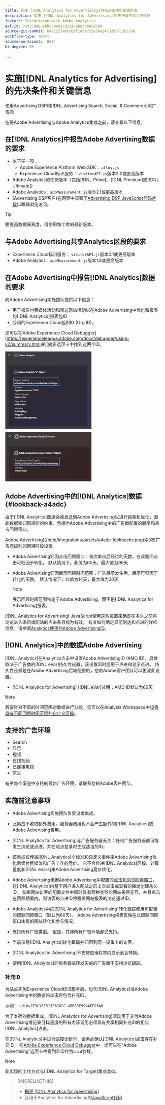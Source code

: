 ```yaml
---
title: 实施 [!DNL Analytics for Advertising]的先决条件和关键信息
description: 实施 [!DNL Analytics for Advertising]的先决条件和关键信息
feature: Integration with Adobe Analytics
exl-id: 7c477900-ebb0-4c0e-811a-ab8bc6069599
source-git-commit: 8481227a8ccb1f1e6e715e34e14732967110c168
workflow-type: tm+mt
source-wordcount: '802'
ht-degree: 0%

---
```


# 实施[!DNL Analytics for Advertising]的先决条件和关键信息

使用Advertising DSP和&#x200B;[!DNL Advertising Search, Social, & Commerce]*的*&#x200B;广告商

在将Adobe Advertising与Adobe Analytics集成之前，请查看以下信息。

## 在[!DNL Analytics]中报告Adobe Advertising数据的要求

* 以下任一项：
   * Adobe Experience Platform Web SDK： `alloy.js`
   * Experience Cloud标识服务： `visitorAPI.js`版本2.0或更高版本
* Adobe Analytics的任何版本（包括[!DNL Prime]、[!DNL Premium]或[!DNL Ultimate]）
* Adobe Analytics：`appMeasurement.js`版本2.1或更高版本
* (Advertising DSP客户)在网页中部署了[Advertising DSP JavaScript代码片段](javascript.md)以跟踪浏览访问。

>[!TIP]
>
>要提高数据保真度，请使用每个库的最新版本。

## 与Adobe Advertising共享Analytics区段的要求

* Experience Cloud标识服务： `visitorAPI.js`版本2.1或更高版本
* Adobe Analytics：`appMeasurement.js`版本1.8或更高版本

## 在Adobe Advertising中报告[!DNL Analytics]数据的要求

向Adobe Advertising实施团队提供以下信息：

* 用于报告付费媒体活动和馈送网站活动以在Adobe Advertising中优化和报表的[!DNL Analytics]报表包ID
* 公司的Experience Cloud组织ID (Org ID)。

您可以在Adobe Experience Cloud Debugger](https://experienceleague.adobe.com/docs/debugger/using-v2/summary.html)的[摘要选项卡中找到这两个ID。

![Experience Cloud Debugger摘要屏幕](/help/integrations/assets/a4adc-debugger-summary.png)

## Adobe Advertising中的[!DNL Analytics]数据 {#lookback-a4adc}

由于[!DNL Analytics]数据会被发送到Adobe Advertising以进行报表和优化，因此数据受归因规则的约束，包括为Adobe Advertising中的广告商配置的展示和点击回顾窗口。

Adobe Advertising](/help/integrations/assets/a4adc-lookbacks.png)中的![广告商级别的回溯时段设置

* Adobe Advertising归因点击回顾窗口：首次单击后经过的天数，在此期间点击可归因于转化。 默认情况下，此值为60天，最大值为90天
* Adobe Advertising归因展示回顾时间范围：广告展示发生后，展示可归因于转化的天数。 默认情况下，此值为14天，最大值为30天

  >[!NOTE]
  >
  > 展示回顾时间范围特定于Adobe Advertising，而不是[!DNL Analytics for Advertising]报表。

[!DNL Analytics for Advertising] JavaScript使用这些设置来确定在多久之前将浏览进入条目或网站的点进条目视为有效。 有关如何确定显示到达和点进的详细信息，请参阅[Analytics使用的Adobe AdvertisingID](ids.md)。

## [!DNL Analytics]中的数据Adobe Advertising

[!DNL Analytics]在Analytics点击中设置Adobe AdvertisingID (AMO ID)，具体取决于广告商的[!DNL eVar]持久性设置，该设置同时适用于点进和显示点进。 持久性设置是在Adobe Advertising后端配置的，您的Adobe客户团队可以更改此设置。

* [!DNL Analytics for Advertising] [!DNL eVar]过期：AMO ID默认为60天

>[!NOTE]
>
>若要针对不同的时间范围对数据进行分段，您可以在Analysis Workspace中[设置具有不同回顾时间范围的自定义区段](https://experienceleague.adobe.com/docs/analytics/components/segmentation/segmentation-workflow/seg-build.html)。

## 支持的广告环境

* Search
* 显示
* 视频
* 在线视频
* 已连接电视
* 原生

有关每个渠道中支持的最新广告环境，请联系您的Adobe客户团队。

## 实施前注意事项

* Adobe Advertising实施团队负责设置集成。

* 此集成不收取额外费用，服务器调用也不会产生额外的[!DNL Analytics]或Adobe Advertising费用。

* [!DNL Analytics for Advertising]与广告服务器无关：任何广告服务器都可能发生浏览或点进，并在站点登录时生成适当的ID。

* 该集成仅传递[!DNL Analytics]个标准和自定义事件来Adobe Advertising优化后续付费媒体和广告工作的竞价。 它不会传递[!DNL Analytics]区段、计算量度和[!DNL eVars]来Adobe Advertising竞价优化。

* Adobe Advertising根据Adobe Advertising中配置的[点击和浏览回看窗口](#lookback-a4adc)，在[!DNL Analytics]内基于用户进入网站之前上次点击或查看的播发创建永久ID。 如果网站访客的配置文件中同时具有两种类型的网站条目交互，并且点击在回顾期间内，则访客的点进ID将覆盖网站报表的浏览通过ID。

* Adobe Analytics中的[!DNL Analytics for Advertising]转化跟踪使用可配置的跟踪回顾窗口（默认为60天）。 Adobe Advertising报表反映在此跟踪回顾窗口末尾的网站转化和参与情况。

* 支持所有广告类型。 但是，并非所有广告环境都受支持。

* 当前仅将[!DNL Analytics]转化跟踪并归因到同一设备上的访客。

* [!DNL Analytics for Advertising]不支持应用程序内显示到达转换。

* 使用[!DNL Analytics]的服务器端转发实施的广告商不支持浏览跟踪。

### 补充ID

为站点实施Experience Cloud标识服务后，包含[!DNL Analytics]或Adobe Advertising中的数据的点击将包含补充ID。

示例： `sdid=2F3C18E511F618CC-45F83E994AEE93A0`

为了准确的数据集成，[!DNL Analytics for Advertising]活动用于交付Adobe Advertising或记录目标量度的所有内容调用必须具有共享相同补充ID的相应[!DNL Analytics]点击。

在[!DNL Analytics]中进行故障诊断时，请务必确认[!DNL Analytics]点击存在补充ID。 在[Adobe Experience Cloud Debugger](https://experienceleague.adobe.com/docs/debugger/using-v2/summary.html)中，您可以在“Adobe Advertising”选项卡中看到此ID作为`sdid`参数。

>[!NOTE]
>
> 此实现的工作方式与[!DNL Analytics for Target]集成类似。

>[!MORELIKETHIS]
>
>* [概述 [!DNL Analytics for Advertising]](overview.md)
>* 适用于Analytics for Advertising的[JavaScript代码](/help/integrations/analytics/javascript.md)
